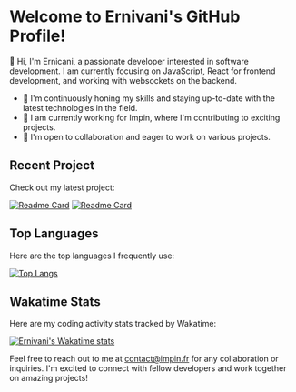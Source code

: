 # Welcome to Ernivani's GitHub Profile!

👋 Hi, I'm Ernicani, a passionate developer interested in software development. I am currently focusing on JavaScript, React for frontend development, and working with websockets on the backend.

- 🌱 I'm continuously honing my skills and staying up-to-date with the latest technologies in the field.
- 💼 I am currently working for Impin, where I'm contributing to exciting projects.
- 💞️ I'm open to collaboration and eager to work on various projects.

## Recent Project

Check out my latest project:

[![Readme Card](https://github-readme-stats.vercel.app/api/pin/?username=ernivani&repo=streaming-video-next.js&show_owner=true&theme=radical)](https://github.com/ernivani/streaming-video-next.js)
[![Readme Card](https://github-readme-stats.vercel.app/api/pin/?username=ernivani&repo=streaming-video-next.js&show_owner=true&theme=radical)](https://github.com/ernivani/sdl-game)

## Top Languages

Here are the top languages I frequently use:

[![Top Langs](https://github-readme-stats.vercel.app/api/top-langs/?username=ernivani&layout=compact&theme=radical)](https://github.com/ernivani)

## Wakatime Stats

Here are my coding activity stats tracked by Wakatime:

[![Ernivani's Wakatime stats](https://github-readme-stats.vercel.app/api/wakatime?username=ernivani&layout=compact&theme=radical)](https://wakatime.com)

Feel free to reach out to me at contact@impin.fr for any collaboration or inquiries. I'm excited to connect with fellow developers and work together on amazing projects!
